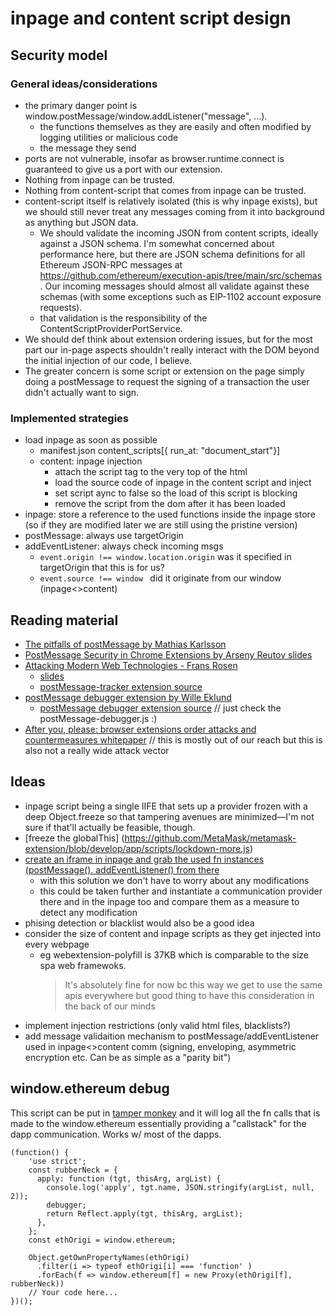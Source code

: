 # inpage and content script design

## Security model

### General ideas/considerations

- the primary danger point is window.postMessage/window.addListener("message", ...).
  - the functions themselves as they are easily and often modified by logging utilities or malicious code
  - the message they send
- ports are not vulnerable, insofar as browser.runtime.connect is guaranteed to give us a port with our extension.
- Nothing from inpage can be trusted.
- Nothing from content-script that comes from inpage can be trusted.
- content-script itself is relatively isolated (this is why inpage exists), but we should still never treat any messages coming from it into background as anything but JSON data.
  - We should validate the incoming JSON from content scripts, ideally against a JSON schema. I'm somewhat concerned about performance here, but there are JSON schema definitions for all Ethereum JSON-RPC messages at https://github.com/ethereum/execution-apis/tree/main/src/schemas . Our incoming messages should almost all validate against these schemas (with some exceptions such as EIP-1102 account exposure requests).
  - that validation is the responsibility of the ContentScriptProviderPortService.
- We should def think about extension ordering issues, but for the most part our in-page aspects shouldn't really interact with the DOM beyond the initial injection of our code, I believe.
- The greater concern is some script or extension on the page simply doing a postMessage to request the signing of a transaction the user didn't actually want to sign.

### Implemented strategies

- load inpage as soon as possible
  - manifest.json content_scripts[{ run_at: "document_start"}]
  - content: inpage injection
    - attach the script tag to the very top of the html
    - load the source code of inpage in the content script and inject
    - set script aync to false so the load of this script is blocking
    - remove the script from the dom after it has been loaded
- inpage: store a reference to the used functions inside the inpage store (so if they are modified later we are still using the pristine version)
- postMessage: always use targetOrigin
- addEventListener: always check incoming msgs
  - `event.origin !== window.location.origin` was it specified in targetOrigin that this is for us?
  - `event.source !== window ` did it originate from our window (inpage<>content)

## Reading material

- [The pitfalls of postMessage by Mathias Karlsson](https://labs.detectify.com/2016/12/08/the-pitfalls-of-postmessage/)
- [PostMessage Security in Chrome Extensions by Arseny Reutov slides](https://owasp.org/www-chapter-london/assets/slides/OWASPLondon_PostMessage_Security_in_Chrome_Extensions.pdf)
- [Attacking Modern Web Technologies - Frans Rosen](https://youtu.be/oJCCOnF25JU?t=1094)
  - [slides](https://speakerdeck.com/fransrosen/owasp-appseceu-2018-attacking-modern-web-technologies?slide=55)
  - [postMessage-tracker extension source](https://github.com/fransr/postMessage-tracker)
- [postMessage debugger extension by Wille Eklund](https://chrome.google.com/webstore/detail/postmessage-debugger/ibnkhbkkelpcgofjlfnlanbigclpldad)
  - [postMessage debugger extension source](https://github.com/bdo/chrome-postMessage-debugger) // just check the postMessage-debugger.js :)
- [After you, please: browser extensions order attacks and countermeasures whitepaper](https://link.springer.com/content/pdf/10.1007/s10207-019-00481-8.pdf) // this is mostly out of our reach but this is also not a really wide attack vector

## Ideas

- inpage script being a single IIFE that sets up a provider frozen with a deep Object.freeze so that tampering avenues are minimized—I'm not sure if that'll actually be feasible, though.
- [freeze the globalThis] (https://github.com/MetaMask/metamask-extension/blob/develop/app/scripts/lockdown-more.js)
- [create an iframe in inpage and grab the used fn instances (postMessage(). addEventListener() from there](https://speakerdeck.com/fransrosen/owasp-appseceu-2018-attacking-modern-web-technologies?slide=95)
  - with this solution we don't have to worry about any modifications
  - this could be taken further and instantiate a communication provider there and in the inpage too and compare them as a measure to detect any modification
- phising detection or blacklist would also be a good idea
- consider the size of content and inpage scripts as they get injected into every webpage
  - eg webextension-polyfill is 37KB which is comparable to the size spa web framewoks.
    > It's absolutely fine for now bc this way we get to use the same apis everywhere but good thing to have this consideration in the back of our minds
- implement injection restrictions (only valid html files, blacklists?)
- add message validaition mechanism to postMessage/addEventListener used in inpage<>content comm (signing, enveloping, asymmetric encryption etc. Can be as simple as a "parity bit")

## window.ethereum debug

This script can be put in [tamper monkey](https://chrome.google.com/webstore/detail/tampermonkey/dhdgffkkebhmkfjojejmpbldmpobfkfo?hl=hu) and it will log all the fn calls that is made to the window.ethereum essentially providing a "callstack" for the dapp communication. Works w/ most of the dapps.

```
(function() {
    'use strict';
    const rubberNeck = {
      apply: function (tgt, thisArg, argList) {
        console.log('apply', tgt.name, JSON.stringify(argList, null, 2));
        debugger;
        return Reflect.apply(tgt, thisArg, argList);
      },
    };
    const ethOrigi = window.ethereum;

    Object.getOwnPropertyNames(ethOrigi)
      .filter(i => typeof ethOrigi[i] === 'function' )
      .forEach(f => window.ethereum[f] = new Proxy(ethOrigi[f], rubberNeck))
    // Your code here...
})();
```

